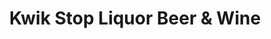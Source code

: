---
title: "Kwik Stop Liquor Beer & Wine"
url: /lubbock/kwik-stop-liquor-beer-und-wine/
shop: Spirituosen
---